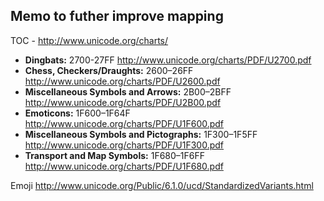 Memo to futher improve mapping
------------------------------

TOC - http://www.unicode.org/charts/

- **Dingbats:** 2700-27FF http://www.unicode.org/charts/PDF/U2700.pdf
- **Chess, Checkers/Draughts:** 2600–26FF http://www.unicode.org/charts/PDF/U2600.pdf
- **Miscellaneous Symbols and Arrows:** 2B00–2BFF http://www.unicode.org/charts/PDF/U2B00.pdf
- **Emoticons:** 1F600–1F64F http://www.unicode.org/charts/PDF/U1F600.pdf
- **Miscellaneous Symbols and Pictographs:** 1F300–1F5FF http://www.unicode.org/charts/PDF/U1F300.pdf
- **Transport and Map Symbols:** 1F680–1F6FF http://www.unicode.org/charts/PDF/U1F680.pdf

Emoji http://www.unicode.org/Public/6.1.0/ucd/StandardizedVariants.html